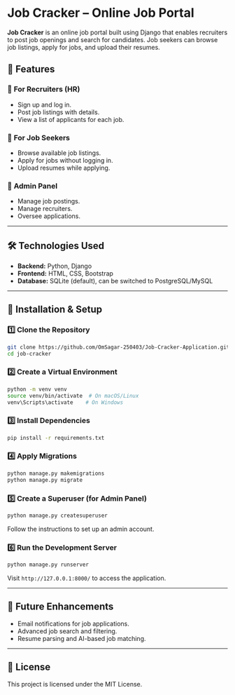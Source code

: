 # Job Cracker – Online Job Portal

**Job Cracker** is an online job portal built using Django that enables recruiters to post job openings and search for candidates. Job seekers can browse job listings, apply for jobs, and upload their resumes.

## 🚀 Features

### 🔹 **For Recruiters (HR)**
- Sign up and log in.
- Post job listings with details.
- View a list of applicants for each job.

### 🔹 **For Job Seekers**
- Browse available job listings.
- Apply for jobs without logging in.
- Upload resumes while applying.

### 🔹 **Admin Panel**
- Manage job postings.
- Manage recruiters.
- Oversee applications.

---

## 🛠 Technologies Used
- **Backend:** Python, Django
- **Frontend:** HTML, CSS, Bootstrap
- **Database:** SQLite (default), can be switched to PostgreSQL/MySQL

---

## 📌 Installation & Setup

### 1️⃣ Clone the Repository
```bash
git clone https://github.com/OmSagar-250403/Job-Cracker-Application.git
cd job-cracker
```

### 2️⃣ Create a Virtual Environment
```bash
python -m venv venv
source venv/bin/activate  # On macOS/Linux
venv\Scripts\activate    # On Windows
```

### 3️⃣ Install Dependencies
```bash
pip install -r requirements.txt
```

### 4️⃣ Apply Migrations
```bash
python manage.py makemigrations
python manage.py migrate
```

### 5️⃣ Create a Superuser (for Admin Panel)
```bash
python manage.py createsuperuser
```
Follow the instructions to set up an admin account.

### 6️⃣ Run the Development Server
```bash
python manage.py runserver
```
Visit `http://127.0.0.1:8000/` to access the application.

---

## 🎯 Future Enhancements
- Email notifications for job applications.
- Advanced job search and filtering.
- Resume parsing and AI-based job matching.

---

## 📄 License
This project is licensed under the MIT License.
